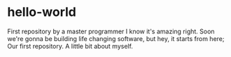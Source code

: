 # hello-world
First repository by a master programmer
I know it's amazing right.
Soon we're gonna be building life changing software, but hey, it starts from here; 
Our first repository.
A little bit about myself.
